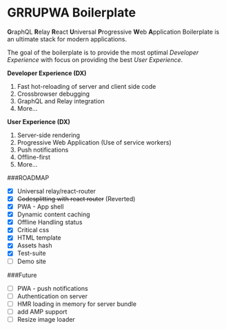 # GRRUPWA Boilerplate

**G**raphQL **R**elay **R**eact **U**niversal **P**rogressive **W**eb **A**pplication Boilerplate is an ultimate stack for modern applications.

The goal of the boilerplate is to provide the most optimal *Developer Experience* with focus on providing the best *User Experience*.

**Developer Experience (DX)**  
1. Fast hot-reloading of server and client side code   
2. Crossbrowser debugging  
3. GraphQL and Relay integration  
4. More...  

**User Experience (DX)**  
1. Server-side rendering  
2. Progressive Web Application (Use of service workers)  
3. Push notifications   
4. Offline-first   
5. More...  

###ROADMAP

- [x] Universal relay/react-router   
- [x] ~~Codesplitting with react router~~ (Reverted)   
- [x] PWA - App shell   
- [x] Dynamic content caching   
- [x] Offline Handling status   
- [x] Critical css   
- [x] HTML template   
- [x] Assets hash    
- [x] Test-suite   
- [ ] Demo site   

###Future
- [ ] PWA - push notifications   
- [ ] Authentication on server   
- [ ] HMR loading in memory for server bundle    
- [ ] add AMP support   
- [ ] Resize image loader    
